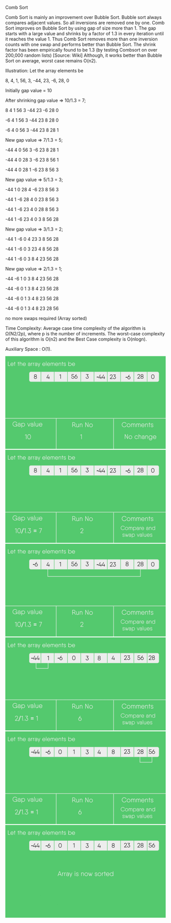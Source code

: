 Comb Sort

Comb Sort is mainly an improvement over Bubble Sort. Bubble sort always compares adjacent values. So all inversions are removed one by one. Comb Sort improves on Bubble Sort by using gap of size more than 1. The gap starts with a large value and shrinks by a factor of 1.3 in every iteration until it reaches the value 1. Thus Comb Sort removes more than one inversion counts with one swap and performs better than Bubble Sort.
The shrink factor has been empirically found to be 1.3 (by testing Combsort on over 200,000 random lists) [Source: Wiki]
Although, it works better than Bubble Sort on average, worst case remains O(n2).

Illustration:
Let the array elements be

8, 4, 1, 56, 3, -44, 23, -6, 28, 0

Initially gap value = 10

After shrinking gap value => 10/1.3 = 7;

8 4 1 56 3 -44 23 -6 28 0

-6 4 1 56 3 -44 23  8 28 0

-6 4 0 56 3 -44 23  8 28 1

New gap value => 7/1.3 = 5;

-44 4 0 56 3 -6 23 8 28 1

-44 4 0 28 3 -6 23 8 56 1

-44 4 0 28 1 -6 23 8 56 3

New gap value => 5/1.3 = 3;

-44 1  0 28 4 -6 23 8 56 3

-44 1 -6 28 4  0 23 8 56 3

-44 1 -6 23 4  0 28 8 56 3

-44 1 -6 23 4  0  3 8 56 28

New gap value => 3/1.3 = 2;

-44 1 -6 0 4 23 3 8 56 28

-44 1 -6 0 3 23 4 8 56 28

-44 1 -6 0 3 8 4 23 56 28

New gap value => 2/1.3 = 1;

-44 -6 1 0 3 8 4 23 56 28

-44 -6 0 1 3 8 4 23 56 28

-44 -6 0 1 3 4 8 23 56 28

-44 -6 0 1 3 4 8 23 28 56

no more swaps required (Array sorted)

Time Complexity: Average case time complexity of the algorithm is Ω(N2/2p), where p is the number of increments. The worst-case complexity of this algorithm is O(n2) and the Best Case complexity is O(nlogn).

Auxiliary Space : O(1). 

![img.png](infoimgs/img.png)
![img_1.png](infoimgs/img_1.png)
![img_2.png](infoimgs/img_2.png)
![img_3.png](infoimgs/img_3.png)
![img_4.png](infoimgs/img_4.png)
![img_5.png](infoimgs/img_5.png)